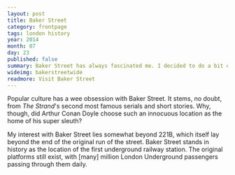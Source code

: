 ```yaml
---
layout: post
title: Baker Street
category: frontpage
tags: london history
year: 2014
month: 07
day: 23
published: false
summary: Baker Street has always fascinated me. I decided to do a bit of sleuthing.
wideimg: bakerstreetwide
readmore: Visit Baker Street
---
```

Popular culture has a wee obsession with Baker Street. It stems, no doubt, from *The Strand*&apos;s
second most famous serials and short stories. Why, though, did Arthur Conan Doyle choose
such an innocuous location as the home of his super sleuth?

My interest with Baker Street lies somewhat beyond 221B, which itself lay beyond the end of the original run of the street.
Baker Street stands in history as the location of the first underground railway station.
The original platforms still exist, with [many] million London Underground passengers passing through them daily.

